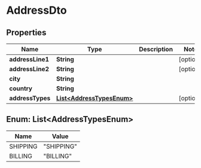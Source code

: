 

# AddressDto


## Properties

| Name | Type | Description | Notes |
|------------ | ------------- | ------------- | -------------|
|**addressLine1** | **String** |  |  [optional] |
|**addressLine2** | **String** |  |  [optional] |
|**city** | **String** |  |  |
|**country** | **String** |  |  |
|**addressTypes** | [**List&lt;AddressTypesEnum&gt;**](#List&lt;AddressTypesEnum&gt;) |  |  [optional] |



## Enum: List&lt;AddressTypesEnum&gt;

| Name | Value |
|---- | -----|
| SHIPPING | &quot;SHIPPING&quot; |
| BILLING | &quot;BILLING&quot; |



